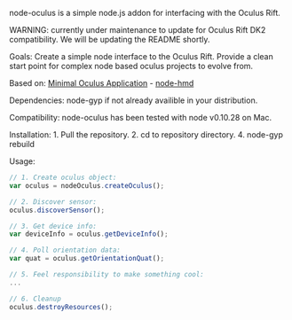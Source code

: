 node-oculus is a simple node.js addon for interfacing with the Oculus Rift. 

WARNING: currently under maintenance to update for Oculus Rift DK2 compatibility. We will be updating the README shortly.

Goals: 
	Create a simple node interface to the Oculus Rift.
	Provide a clean start point for complex node based oculus projects to evolve from.

Based on:
	[Minimal Oculus Application](https://developer.oculusvr.com/wiki/index.php?title=Minimal_Oculus_Application&status=1)
	-
	[node-hmd](https://github.com/Geocent/node-hmd)


Dependencies:
	node-gyp if not already availible in your distribution.

Compatibility:
  node-oculus has been tested with node v0.10.28 on Mac.

Installation:
	1. Pull the repository.
	2. cd to repository directory.
	4. node-gyp rebuild


Usage:
```javascript
// 1. Create oculus object:
var oculus = nodeOculus.createOculus();

// 2. Discover sensor:
oculus.discoverSensor();

// 3. Get device info:
var deviceInfo = oculus.getDeviceInfo();

// 4. Poll orientation data:
var quat = oculus.getOrientationQuat();

// 5. Feel responsibility to make something cool:
...

// 6. Cleanup
oculus.destroyResources();
``` 
